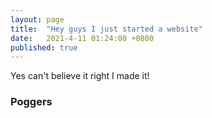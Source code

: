 ```yaml
---
layout: page
title:  "Hey guys I just started a website"
date:   2021-4-11 01:24:00 +0800
published: true
---
```


Yes can't believe it right I made it!

### Poggers

